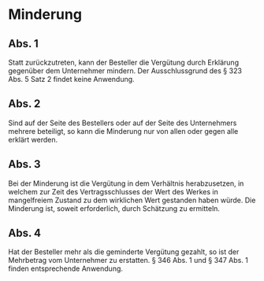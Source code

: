 # Minderung



## Abs. 1

 Statt zurückzutreten, kann der Besteller die Vergütung durch Erklärung gegenüber dem Unternehmer mindern. Der Ausschlussgrund des § 323 Abs. 5 Satz 2 findet keine Anwendung.

## Abs. 2

 Sind auf der Seite des Bestellers oder auf der Seite des Unternehmers mehrere beteiligt, so kann die Minderung nur von allen oder gegen alle erklärt werden.

## Abs. 3

 Bei der Minderung ist die Vergütung in dem Verhältnis herabzusetzen, in welchem zur Zeit des Vertragsschlusses der Wert des Werkes in mangelfreiem Zustand zu dem wirklichen Wert gestanden haben würde. Die Minderung ist, soweit erforderlich, durch Schätzung zu ermitteln.

## Abs. 4

 Hat der Besteller mehr als die geminderte Vergütung gezahlt, so ist der Mehrbetrag vom Unternehmer zu erstatten. § 346 Abs. 1 und § 347 Abs. 1 finden entsprechende Anwendung. 

